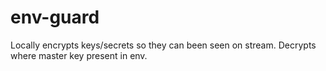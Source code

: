 # env-guard
Locally encrypts keys/secrets so they can been seen on stream. Decrypts where master key present in env.
